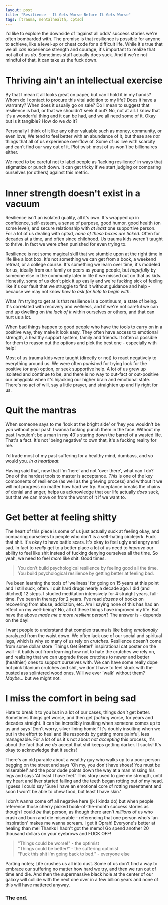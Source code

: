 ```yaml
---
layout: post
title: "Resilience - It Gets Worse Before It Gets Worse"
tags: [trauma, mentalhealth, cptsd]
---
```


I'd like to explore the downside of 'against all odds' success stories we're often bombarded with. The premise is that resilience is possible for anyone to achieve, like a level-up or cheat code for a difficult life. While it's true that we all *can* experience strength and courage, it's important to realize that not all of us *do*. Sometimes stuff actually does suck. And if we're not mindful of that, it can take us the fuck down.


# Thriving ain't an intellectual exercise

By that I mean it all looks great on paper, but can I hold it in my hands? Whom do I contact to procure this vital addition to my life? Does it have a warranty? When does it usually go on sale? Do I mean to suggest that resilience is bad, or that we shouldn't seek it out? No, not at all. I know that it's a wonderful thing and it can be had, and we all need some of it. Okay but is it tangible? How do we *do* it?

Personally I think of it like any other valuable such as money, community, or even love; We tend to feel better with an abundance of it, but these are *not* things that all of us experience overflow of. Some of us live with scarcity and can't find our way out of it. Plot twist: most of us won't be billionaires either.

We need to be careful not to label people as 'lacking resilience' in ways that stigmatize or punch down. It can get tricky if we start judging or comparing ourselves (or others) against this metric. 


# Inner strength doesn't exist in a vacuum

Resilience isn't an isolated quality, all it's own. It's wrapped up in confidence, self-esteem, a sense of purpose, good humor, good health (on some level), and secure relationship with *at least* one supportive person. For a lot of us dealing with cptsd, *none of these boxes are ticked*. Often for decades at a time, and often since childhood. Us trauma kids weren't taught to thrive. In fact we were often punished for even trying to.

Resilience is not some magical skill that we stumble upon at the right time in life like a loot box. It's not something we can get from a book, a weekend retreat, or a college course. It's something we learn over time, it's modeled for us, ideally from our family or peers as young people, but *hopefully* by someone else in the community later in life if we missed out on that as kids. Honestly, some of us don't pick it up easily and we're fucking sick of feeling like it's our fault that we struggle to find it without guidance and help - because we may not know *how to ask for help to begin with*.

What I'm trying to get at is that resilience is a continuum, a state of being. It's correlated with recovery and wellness, and if we're not careful we can end up dwelling on *the lack of it* within ourselves or others, and that can hurt us a lot.

When bad things happen to good people who have the tools to carry on in a positive way, they make it look easy. They often have access to emotional strength, a healthy support system, family and friends. It often *is* possible for them to reason out the options and pick the best one - especially with help!

Most of us trauma kids were taught (directly or not) to react negatively to everything around us. We were often *punished* for trying look for the positive (or any) option, or seek supportive help. A lot of us grew up isolated and continue to be, and there is no way to out-fact or out-positive our amygdala when it's hijacking our higher brain and emotional state. There's no act of will, say a little prayer, and straighten up and fly right for us.


# Quit the mantras

When someone says to me 'look at the bright side' or 'hey you wouldn't be *you* without your past' I wanna fucking punch them in the face. Without my past I wouldn't be a man in my 40's staring down the barrel of a wasted life. That's a fact. It's not 'being negative' to own that, it's a fucking reality for me.

I'd trade most of my past suffering for a healthy mind, dumbass, and so would you. *In a heartbeat.*

Having said that, now that I'm 'here' and not 'over there', what can I do? One of the hardest tools to master is acceptance. *This* is one of the key components of resilience (as well as the grieving process) and without it we will not progress no matter how hard we try. Acceptance breaks the chains of denial and anger, helps us acknowledge that our life actually *does* suck, but that we can move on from the worst of it if we want to.


# Get better at feeling shitty

The heart of this piece is some of us just actually suck at feeling okay, and comparing ourselves to people who don't is a self-hating circlejerk. Fuck that shit. It's okay to have battle scars. It's okay to feel ugly and angry and sad. In fact to *really* get to a better place a lot of us need to *improve* our ability to feel like shit instead of fucking denying ourselves all the time. So yeah, we need to feel *more* like shit. Good times.

>You don’t build psychological resilience by feeling good all the time. You build psychological resilience by getting better at feeling bad. 

I've been learning the tools of 'wellness' for going on 15 years at this point and I still suck, often. I quit hard drugs nearly a decade ago. I did (and ditched) 12 steps. I studied meditation intensively for 4 straight years, full-time. I've been in therapy for 2 years. I've read *dozens* of books on recovering from abuse, addiction, etc. Am I saying none of this has had an effect on my well-being? No, all of these things have improved my life. But have the above *made me a more resilient person*? The answer is - depends on the day!

I want people to understand that complex trauma is like being *emotionally* paralyzed from the waist down. We often lack use of our social and spiritual legs, which is why so many of us rely on *crutches*. Resilience doesn't come from some dollar store 'Things Get Better!' inspirational cat poster on the wall - it builds out from learning how not to hate the crutches we rely on, and realizing that we can upgrade those crutches to newer and better (healthier) ones to support ourselves with. We can have some really dope hot pink titanium crutches and shit, we don't have to feel stuck with the busted ass splintered wood ones. Will we ever 'walk' without them? *Maybe...* but we might not.


# I miss the comfort in being sad

Hate to break it to you but in a lot of our cases, things *don't* get better. Sometimes things get worse, and then get *fucking* worse, for years and decades straight. It can be incredibly insulting when someone comes up to us and says 'Don't worry, silver lining homie!' It's doubly insulting when we put in the effort to heal and life responds by getting more painful, less manageable. For a lot of us it's not about *not accepting* this process, it's about the fact that we *do* accept that shit keeps getting darker. It sucks! It's okay to acknowledge that it sucks!

There's an old parable about a wealthy guy who walks up to a poor person begging on the street and says 'Oh my, you don't have shoes! You must be miserable!' and the poor dude points down the way at a man missing his legs and says 'At least I have feet.' This story used to give me strength, until my heart and liver started failing and the teeth began rotting out of my head. I guess I could say 'Sure I have an emotional core of rotting resentment and soon I won't be able to chew food, but least I have skin.'

I don't wanna come off all negative here (jk I kinda do) but when people reference those cherry picked book-of-the-month success stories as though I could *be* that person, as though there aren't *millions* of us who crash and burn and die miserable - referencing that one person who's 'an inspiration' makes me wanna scream. I get it Oprah! Everyone's better at healing than me! Thanks I hadn't got the memo! Go spend another 20 thousand dollars on your eyebrows and FUCK OFF!

>"Things could be worse!" - the optimist<br>
>"Things could be better!" - the suffering optimist<br>
>"Fuck this shit I'm going back to bed." - everyone else

Parting notes; Life crushes us all into dust. Some of us don't find a way to embrace our suffering no matter how hard we try, and then we run out of time and die. And then the supermassive black hole at the center of our galaxy will collide with the next one over in a few billion years and none of this will have mattered anyway. 

### The end.

<br>